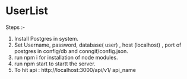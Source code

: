 # UserList

Steps :- 
1) Install Postgres in system.
2) Set Username, password, database( user) , host (localhost) , port of postgres in  config/db and conngif/config.json.
3) run npm i for installation of node modules.
4) run npm start to startt the server.
5) To hit api : http://localhost:3000/api/v1/ api_name

